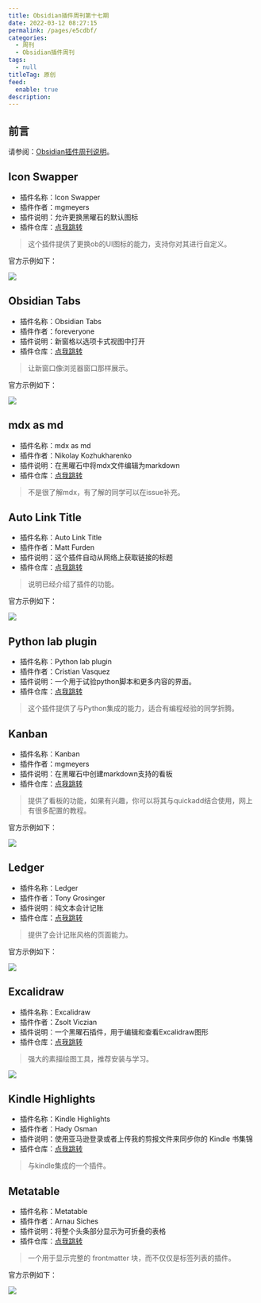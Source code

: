 ```yaml
---
title: Obsidian插件周刊第十七期
date: 2022-03-12 08:27:15
permalink: /pages/e5cdbf/
categories: 
  - 周刊
  - Obsidian插件周刊
tags: 
  - null
titleTag: 原创
feed: 
  enable: true
description: 
---
```


## 前言

请参阅：[Obsidian插件周刊说明](https://wiki.eryajf.net/pages/bcc523/)。

## Icon Swapper

- 插件名称：Icon Swapper
- 插件作者：mgmeyers
- 插件说明：允许更换黑曜石的默认图标
- 插件仓库：[点我跳转](https://github.com/mgmeyers/obsidian-icon-swapper)

>这个插件提供了更换ob的UI图标的能力，支持你对其进行自定义。

官方示例如下：

![](http://t.eryajf.net/imgs/2022/01/74c63f250a88161c.png)

## Obsidian Tabs

- 插件名称：Obsidian Tabs
- 插件作者：foreveryone
- 插件说明：新窗格以选项卡式视图中打开
- 插件仓库：[点我跳转](https://github.com/gitobsidiantutorial/obsidian-tabs)

>让新窗口像浏览器窗口那样展示。

官方示例如下： 

![](http://t.eryajf.net/imgs/2022/01/6234b73a56967cca.webp)

## mdx as md

- 插件名称：mdx as md
- 插件作者：Nikolay Kozhukharenko
- 插件说明：在黑曜石中将mdx文件编辑为markdown
- 插件仓库：[点我跳转](https://github.com/mkozhukharenko/mdx-as-md-obsidian)

>不是很了解mdx，有了解的同学可以在issue补充。

## Auto Link Title

- 插件名称：Auto Link Title
- 插件作者：Matt Furden
- 插件说明：这个插件自动从网络上获取链接的标题
- 插件仓库：[点我跳转](https://github.com/zolrath/obsidian-auto-link-title)

>说明已经介绍了插件的功能。

官方示例如下： 

![](http://t.eryajf.net/imgs/2022/01/e7310ac01765c159.gif)

## Python lab plugin

- 插件名称：Python lab plugin
- 插件作者：Cristian Vasquez
- 插件说明：一个用于试验python脚本和更多内容的界面。
- 插件仓库：[点我跳转](https://github.com/cristianvasquez/obsidian-lab)

>这个插件提供了与Python集成的能力，适合有编程经验的同学折腾。

## Kanban

- 插件名称：Kanban
- 插件作者：mgmeyers
- 插件说明：在黑曜石中创建markdown支持的看板
- 插件仓库：[点我跳转](https://github.com/mgmeyers/obsidian-kanban)

>提供了看板的功能，如果有兴趣，你可以将其与quickadd结合使用，网上有很多配置的教程。

官方示例如下： 

![](http://t.eryajf.net/imgs/2022/01/083bf9166cc0c3a9.png)

## Ledger

- 插件名称：Ledger
- 插件作者：Tony Grosinger
- 插件说明：纯文本会计记账
- 插件仓库：[点我跳转](https://github.com/tgrosinger/ledger-obsidian)

>提供了会计记账风格的页面能力。

官方示例如下： 

![](http://t.eryajf.net/imgs/2022/01/40c40d488c6bb16d.gif)

## Excalidraw

- 插件名称：Excalidraw
- 插件作者：Zsolt Viczian
- 插件说明：一个黑曜石插件，用于编辑和查看Excalidraw图形
- 插件仓库：[点我跳转](https://github.com/zsviczian/obsidian-excalidraw-plugin)

>强大的素描绘图工具，推荐安装与学习。

![](http://t.eryajf.net/imgs/2022/01/db966bad96837875.png)

## Kindle Highlights

- 插件名称：Kindle Highlights
- 插件作者：Hady Osman
- 插件说明：使用亚马逊登录或者上传我的剪报文件来同步你的 Kindle 书集锦
- 插件仓库：[点我跳转](https://github.com/hadynz/obsidian-kindle-plugin)

>与kindle集成的一个插件。

## Metatable

- 插件名称：Metatable
- 插件作者：Arnau Siches
- 插件说明：将整个头条部分显示为可折叠的表格
- 插件仓库：[点我跳转](https://github.com/arnau/obsidian-metatable)

>一个用于显示完整的 frontmatter 块，而不仅仅是标签列表的插件。

官方示例如下： 

![](http://t.eryajf.net/imgs/2022/01/0bdb6b7603008af3.png)
